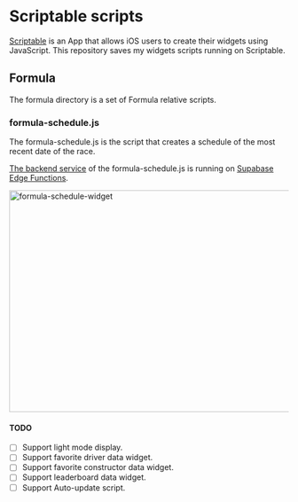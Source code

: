 # Scriptable scripts
[Scriptable](https://scriptable.app/) is an App that allows iOS users to create their widgets using JavaScript.
This repository saves my widgets scripts running on Scriptable.
## Formula
The formula directory is a set of Formula relative scripts.

### formula-schedule.js

The formula-schedule.js is the script that creates a schedule of the most recent date of the race.

[The backend service](https://github.com/SpiffyEight77/formula) of the formula-schedule.js is running on [Supabase Edge Functions](https://supabase.com/edge-functions).

<img src="https://rrgsqujyiqonxehgjekw.supabase.co/storage/v1/object/public/formula/screenshots/formula-schedule-widget.JPEG" width="600" height="400" alt="formula-schedule-widget" />

#### TODO
- [ ] Support light mode display.
- [ ] Support favorite driver data widget.
- [ ] Support favorite constructor data widget.
- [ ] Support leaderboard data widget.
- [ ] Support Auto-update script.
